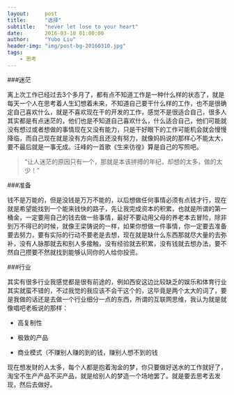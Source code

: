 ```yaml
---
layout:     post
title:      "选择"
subtitle:   "never let lose to your heart"
date:       2016-03-10 01:00:00
author:     "Yubo Liu"
header-img: "img/post-bg-20160310.jpg"
tags:
    - 思考
---
```


###迷茫

离上次工作已经过去3个多月了，都有点不知道工作是一种什么样的状态了，就是每天一个人在思考着人生幻想着未来，不知道自己要干什么样的工作，也不是很确定自己喜欢什么，就是不喜欢现在干的开发的工作，感觉不是很适合自己，很多人其实都是有点迷茫的，他们也是不知道自己喜欢什么，什么适合自己，他们可能就没有想过或者想做的事情现在又没有能力，只是干好眼下的工作可能机会就会慢慢降临，而自己现在就是没有方向而且还没有努力，就像妈妈说的那样心不能太大，要不最后就是一事无成。汪峰的一首歌《生来彷徨》算是自己的写照吧。

> “让人迷茫的原因只有一个，那就是本该拼搏的年纪，却想的太多，做的太少！”

###准备

钱不是万能的，但是没钱是万万不能的，以后想做任何事情必须有点钱才行，现在就是希望能找到一个能来钱快的路子，先让我完成资本的积累，也就是所谓的第一桶金，一定要用自己的钱去做一些事情，最好不要动用父母的养老本去冒险，除非到万不得已的时候，就像王梁铸说的一样，如果你想做一件事情，你一定要去准备要去努力，要有实际的行动不要老是去想，现在就是缺什么东西那就尽大量的去弥补，没有人脉那就去和别人多接触，没有经验就去积累，没有钱就去想办法，要不然自己攒要不然就找到能够认同你的人给你投资。

###行业

其实有很多行业我感觉都是很有前途的，例如西安这边比较缺乏的娱乐和体育行业其实就蛮不错的，不过我觉的我应该不会干这个的，这毕竟是两个太大的词了，要是我做的话还是去做一个行业细分一点的东西，所谓的互联网思维，我认为就是就像唱吧老板说的那样：

* 高复制性

* 极致的产品

* 商业模式（不赚别人赚的到的钱，赚别人想不到的钱

现在想发财的人太多，每个人都是抱着淘金的梦，你只要做好送水的工作就好了，淘宝不生产产品不买产品，就是给别人的梦造一个场地罢了。就是要去思考去发现，然后去做好。
